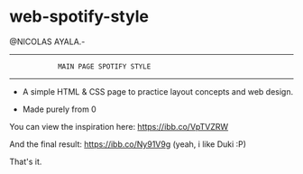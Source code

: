 # web-spotify-style

@NICOLAS AYALA.-

********************************************************************

                MAIN PAGE SPOTIFY STYLE
                
********************************************************************

- A simple HTML & CSS page to practice layout concepts and web design.

- Made purely from 0

You can view the inspiration here: https://ibb.co/VpTVZRW

And the final result: https://ibb.co/Ny91V9g (yeah, i like Duki :P)

That's it.
